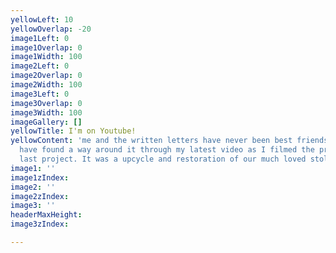 ```yaml
---
yellowLeft: 10
yellowOverlap: -20
image1Left: 0
image1Overlap: 0
image1Width: 100
image2Left: 0
image2Overlap: 0
image2Width: 100
image3Left: 0
image3Overlap: 0
image3Width: 100
imageGallery: []
yellowTitle: I'm on Youtube!
yellowContent: 'me and the written letters have never been best friends. I think I
  have found a way around it through my latest video as I filmed the process of my
  last project. It was a upcycle and restoration of our much loved stoller. '
image1: ''
image1zIndex: 
image2: ''
image2zIndex: 
image3: ''
headerMaxHeight: 
image3zIndex: 

---
```

